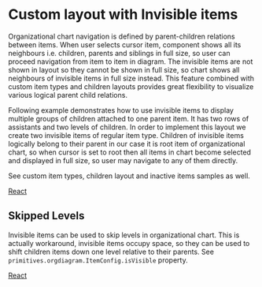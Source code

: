 # Custom layout with Invisible items
Organizational chart navigation is defined by parent-children relations between items. When user selects cursor item, component shows all its neighbours i.e. children, parents and siblings in full size, so user can proceed navigation from item to item in diagram. The invisible items are not shown in layout so they cannot be shown in full size, so chart shows all neighbours of invisible items in full size instead. This feature combined with custom item types and children layouts provides great flexibility to visualize various logical parent child relations.

Following example demonstrates how to use invisible items to display multiple groups of children attached to one parent item. It has two rows of assistants and two levels of children. In order to implement this layout we create two invisible items of regular item type. Children of invisible items logically belong to their parent in our case it is root item of organizational chart, so when cursor is set to root then all items in chart become selected and displayed in full size, so user may navigate to any of them directly.

See custom item types, children layout and inactive items samples as well.

[React](../src/Samples/CustomLayoutWithInvisibleItems.js)

## Skipped Levels

Invisible items can be used to skip levels in organizational chart. This is actually workaround, invisible items occupy space, so they can be used to shift children items down one level relative to their parents. See `primitives.orgdiagram.ItemConfig.isVisible` property.

[React](../src/Samples/SkippedLevels.js)

